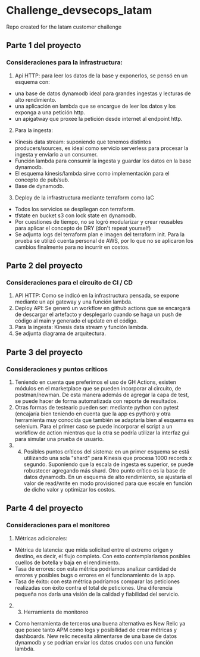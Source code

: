 # Challenge_devsecops_latam
Repo created for the latam customer challenge


## Parte 1 del proyecto
### Consideraciones para la infrastructura:
1. Api HTTP: para leer los datos de la base y exponerlos, se pensó en un esquema con:
  - una base de datos dynamodb ideal para grandes ingestas y lecturas de alto rendimiento. 
  - una aplicación en lambda que se encargue de leer los datos y los exponga a una petición http.
  - un apigatway que proxee la petición desde internet al endpoint http.

2. Para la ingesta:
  - Kinesis data stream: suponiendo que tenemos distintos producers/sources, es ideal como servicio serverless para procesar la ingesta y enviarlo a un consumer.
  - Función lambda para consumir la ingesta y guardar los datos en la base dynamodb.
  - El esquema kinesis/lambda sirve como implementación para el concepto de pub/sub.
  - Base de dynamodb.

3. Deploy de la infrastructura mediante terraform como IaC
  - Todos los servicios se despliegan con terraform.
  - tfstate en bucket s3 con lock state en dynamodb.
  - Por cuestiones de tiempo, no se logró modularizar y crear reusables para aplicar el concepto de DRY (don't repeat yourself) 
  - Se adjunta logs del terraform plan e imagen del terraform init. Para la prueba se utilizó cuenta personal de AWS, por lo que no se aplicaron los cambios finalmente para no incurrir en costos.

## Parte 2 del proyecto
### Consideraciones para el circuito de CI / CD
1.  API HTTP: Como se indicó en la infrastructura pensada, se expone mediante un api gateway y una función lambda.
2.  Deploy API: Se generó un workflow en github actions que se encargará de descargar el artefacto y desplegarlo cuando se haga un push de código al main y generado el update en el código.
3. Para la ingesta: Kinesis data stream y función lambda.
4. Se adjunta diagrama de arquitectura.

## Parte 3 del proyecto
### Consideraciones y puntos críticos 
1. Teniendo en cuenta que preferimos el uso de GH Actions, existen módulos en el marketplace que se pueden incorporar al circuito, de postman/newman. De esta manera además de agregar la capa de test, se puede hacer de forma automatizada con reporte de resultados.
2. Otras formas de testearlo pueden ser: mediante python con pytest (encajaría bien teniendo en cuenta que la app es python) y otra herramienta muy conocida que también se adaptaría bien al esquema es selenium. Para el primer caso se puede incorporar el script a un workflow de action mientras que la otra se podría utilizar la interfaz gui para simular una prueba de usuario.
3. 4. Posibles puntos críticos del sistema: en un primer esquema se está utilizando una sola "shard" para Kinesis que procesa 1000 records x segundo. Suponiendo que la escala de ingesta es superior, se puede robustecer agregando más shard.
Otro punto crítico es la base de datos dynamodb. En un esquema de alto rendimiento, se ajustaría el valor de read/write en modo provisioned para que escale en función de dicho valor y optimizar los costos.

## Parte 4 del proyecto
### Consideraciones para el monitoreo
1. Métricas adicionales: 
  - Métrica de latencia: que mida solicitud entre el extremo origen y destino, es decir, el flujo completo. Con esto contemplariamos posibles cuellos de botella y baja en el rendimiento.
  - Tasa de errores: con esta métrica podríamos analizar cantidad de errores y posibles bugs o errores en el funcionamiento de la app.
  - Tasa de éxito: con esta métrica podríamos comparar las peticiones realizadas con éxito contra el total de peticiones. Una diferencia pequeña nos daría una visión de la calidad y fiabilidad del servicio.
2. 3. Herramienta de monitoreo
  - Como herramienta de terceros una buena alternativa es New Relic ya que posee tanto APM como logs y posibilidad de crear métricas y dashboards. New relic necesita alimentarse de una base de datos dynamodb y se podrían enviar los datos crudos con una función lambda.
